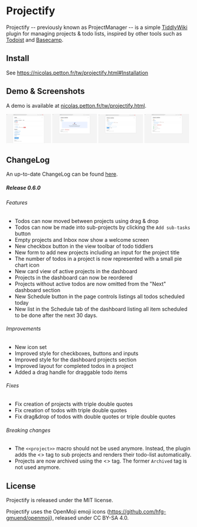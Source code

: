 # Projectify

Projectify -- previously known as ProjectManager -- is a simple
[TiddlyWiki](https://tiddlywiki.com) plugin for managing projects & todo lists,
inspired by other tools such as [Todoist](https://todoist.com) and
[Basecamp](https://basecamp.com).

## Install

See https://nicolas.petton.fr/tw/projectify.html#Installation

## Demo & Screenshots

A demo is available at
[nicolas.petton.fr/tw/projectify.html](https://nicolas.petton.fr/tw/projectify.html).

<a href="./screenshots/dashboard.png"><img src="./screenshots/dashboard.png" width="24%" alt="Dashboard"/></a>
<a href="./screenshots/new-project.png"><img src="./screenshots/new-project.png" width="24%" alt="New project"/></a>
<a href="./screenshots/add-todo.png"><img src="./screenshots/add-todo.png" width="24%" alt="add-todo"/></a>
<a href="./screenshots/project-with-todos.png"><img src="./screenshots/project-with-todos.png" width="24%" alt="Project with todos"/></a>

## ChangeLog

An up-to-date ChangeLog can be found [here](./plugins/projectify/tiddlers/changelog.tid).

##### Release 0.6.0

###### Features

* Todos can now moved between projects using drag & drop
* Todos can now be made into sub-projects by clicking the `Add sub-tasks` button
* Empty projects and Inbox now show a welcome screen
* New checkbox button in the view toolbar of todo tiddlers
* New form to add new projects including an input for the project title
* The number of todos in a project is now represented with a small pie chart icon
* New card view of active projects in the dashboard
* Projects in the dashboard can now be reordered
* Projects without active todos are now omitted from the "Next" dashboard section
* New Schedule button in the page controls listings all todos scheduled today
* New list in the Schedule tab of the dashboard listing all item scheduled to be done after the next 30 days.

###### Improvements

* New icon set
* Improved style for checkboxes, buttons and inputs
* Improved style for the dashboard projects section
* Improved layout for completed todos in a project
* Added a drag handle for draggable todo items

###### Fixes

* Fix creation of projects with triple double quotes
* Fix creation of todos with triple double quotes
* Fix drag&drop of todos with double quotes or triple double quotes

###### Breaking changes

* The `<<project>>` macro should not be used anymore. Instead, the plugin adds the <<tag SubProject>> tag to sub projects and renders their todo-list automatically.
* Projects are now archived using the <<tag done>> tag. The former `Archived` tag is not used anymore.

## License

Projectify is released under the MIT license.

Projectify uses the OpenMoji emoji icons
(https://github.com/hfg-gmuend/openmoji), released under CC BY-SA 4.0.
